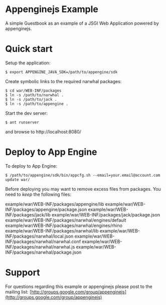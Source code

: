 Appenginejs Example
===================

A simple Guestbook as an example of a JSGI Web Application powered by appenginejs.


Quick start
===========

Setup the application:

    $ export APPENGINE_JAVA_SDK=/path/to/appengine/sdk
    
Create symbolic links to the required narwhal packages:
    
    $ cd war/WEB-INF/packages
    $ ln -s /path/to/narwhal .
    $ ln -s /path/to/jack .
    $ ln -s /path/to/appengine .

Start the dev server:

    $ ant runserver

and browse to http://localhost:8080/


Deploy to App Engine
====================

To deploy to App Engine:

    $ /path/to/appengine/sdk/bin/appcfg.sh --email=your.email@account.com update war/

Before deploying you may want to remove excess files from packages. You need to *keep* the following files:

example/war/WEB-INF/packages/appengine/lib
example/war/WEB-INF/packages/appengine/package.json
example/war/WEB-INF/packages/jack/lib
example/war/WEB-INF/packages/jack/package.json
example/war/WEB-INF/packages/narwhal/engines/default
example/war/WEB-INF/packages/narwhal/engines/rhino
example/war/WEB-INF/packages/narwhal/lib
example/war/WEB-INF/packages/narwhal/local.json
example/war/WEB-INF/packages/narwhal/narwhal.conf
example/war/WEB-INF/packages/narwhal/narwhal.js
example/war/WEB-INF/packages/narwhal/package.json


Support
=======

For questions regarding this example or appenginejs please post to the mailing list: [http://groups.google.com/group/appenginejs](http://groups.google.com/group/appenginejs)
